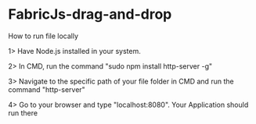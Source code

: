 # FabricJs-drag-and-drop

How to run file locally

1> Have Node.js installed in your system.

2> In CMD, run the command "sudo npm install http-server -g"

3> Navigate to the specific path of your file folder in CMD and run the command "http-server"

4> Go to your browser and type "localhost:8080". Your Application should run there